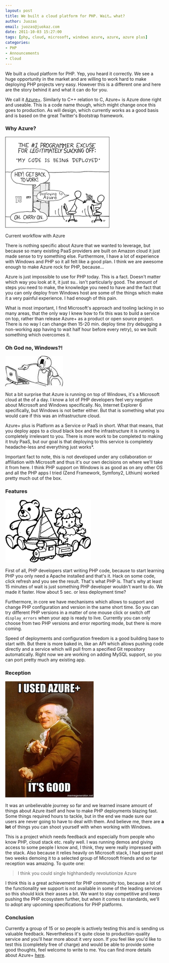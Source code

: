 ```yaml
---
layout: post
title: We built a cloud platform for PHP. Wait… what? 
author: Juozas
email: juozas@juokaz.com
date: 2011-10-03 15:27:00
tags: [php, cloud, microsoft, windows azure, azure, azure plus]
categories:
- PHP
- Announcements
- Cloud
---
```


We built a cloud platform for PHP. Yep, you heard it correctly. We see a huge opportunity in the market and are willing to work hard to make deploying PHP projects very easy. However this is a different one and here are the story behind it and what it can do for you.

<!--more-->

We call it <a href="http://cloud.webspecies.co.uk/">Azure+</a>. Similarly to C++ relation to C, Azure+ is Azure done right and useable. This is a code name though, which might change once this goes to production. As will design, which currently works as a good basis and is based on the great Twitter's Bootstrap framework. 

### Why Azure?

<div class="alignright" ><img src="/media/azure.png" alt="Azure"><p class="wp-caption-text">Current workflow with Azure</p></div>

There is nothing specific about Azure that we wanted to leverage, but because so many existing PaaS providers are built on Amazon cloud it just made sense to try something else. Furthermore, I have a lot of experience with Windows and PHP so it all felt like a good plan. I think we are awesome enough to make Azure rock for PHP, because...

Azure is just impossible to use for PHP today. This is a fact. Doesn't matter which way you look at it, it just su.. isn't particularly good. The amount of steps you need to make, the knowledge you need to have and the fact that you can only deploy from Windows host are some of the things which make it a very painful experience. I had enough of this pain.

What is most important, I find Microsoft's approach and tooling lacking in so many areas, that the only way I knew how to fix this was to build a service on top, rather than release Azure+ as a product or open source project. There is no way I can change then 15-20 min. deploy time (try debugging a non-working app having to wait half hour before every retry), so we built something which overcomes it.

### Oh God no, Windows?!

<div class="alignleft" ><img src="/media/ohgodno.jpg" alt="Oh God no" class="noborder"></div>

Not a bit surprise that Azure is running on top of Windows, it's a Microsoft cloud at the of a day. I know a lot of PHP developers feel very negative about Microsoft and Windows specifically. No, Internet Explorer 6 specifically, but Windows is not better either. But that is something what you would care if this was an infrastructure cloud.

Azure+ plus is Platform as a Service or PaaS in short. What that means, that you deploy apps to a cloud black box and the infrastructure it is running is completely irrelevant to you. There is more work to be completed to making it truly PaaS, but our goal is that deploying to this service is completely headache-less and everything just works\*.

Important fact to note, this is not developed under any collaboration or affiliation with Microsoft and thus it's our own decisions on where we'll take it from here. I think PHP support on Windows is as good as on any other OS and all the PHP apps I tried (Zend Framework, Symfony2, Lithium) worked pretty much out of the box.

### Features

<div class="alignright" ><img src="/media/toys.gif" alt="Toys" class="noborder"></div>

First of all, PHP developers start writing PHP code, because to start learning PHP you only need a Apache installed and that's it. Hack on some code, click refresh and you see the result. That's what PHP is. That's why at least 15 minutes of wait is just something PHP developer wouldn't want to do. We made it faster. How about 5 sec. or less deployment time?

Furthermore, in core we have mechanisms which allows to support and change PHP configuration and version in the same short time. So you can try different PHP versions in a matter of one mouse click or switch off `display_errors` when your app is ready to live. Currently you can only choose from two PHP versions and error reporting mode, but there is more coming.

Speed of deployments and configuration freedom is a good building base to start with. But there is more baked in, like an API which allows pushing code directly and a service which will pull from a specified Git repository automatically. Right now we are working on adding MySQL support, so you can port pretty much any existing app.

### Reception

<div class="alignleft" ><img src="/media/azureplusisgood.jpg" alt="Azure+ is good" class="noborder"></div>

It was an unbelievable journey so far and we learned insane amount of things about Azure itself and how to make PHP deployments blazing fast. Some things required hours to tackle, but in the end we made sure our users are never going to have to deal with them. And believe me, there are **a lot** of things you can shoot yourself with when working with Windows.

This is a project which needs feedback and especially from people who know PHP, cloud stack etc. really well. I was running demos and giving access to some people I know and, I think, they were really impressed with the stack. Also because it relies heavily on Microsoft stack, I had spent past two weeks demoing it to a selected group of Microsoft friends and so far reception was amazing. To quote one:

> I think you could single highhandedly revolutionize Azure

I think this is a great achievement for PHP community too, because a lot of the functionality we support is not available in some of the leading services so this should kick their asses a bit. We want to stay competitive and keep pushing the PHP ecosystem further, but when it comes to standards, we'll to adopt any upcoming specifications for PHP platforms.

### Conclusion

Currently a group of 15 or so people is actively testing this and is sending us valuable feedback. Nevertheless it's quite close to production-quality service and you'll hear more about it very soon. If you feel like you'd like to test this (completely free of charge) and would be able to provide some good thoughts, feel welcome to write to me. You can find more details about Azure+ <a href="http://cloud.webspecies.co.uk/">here</a>.
